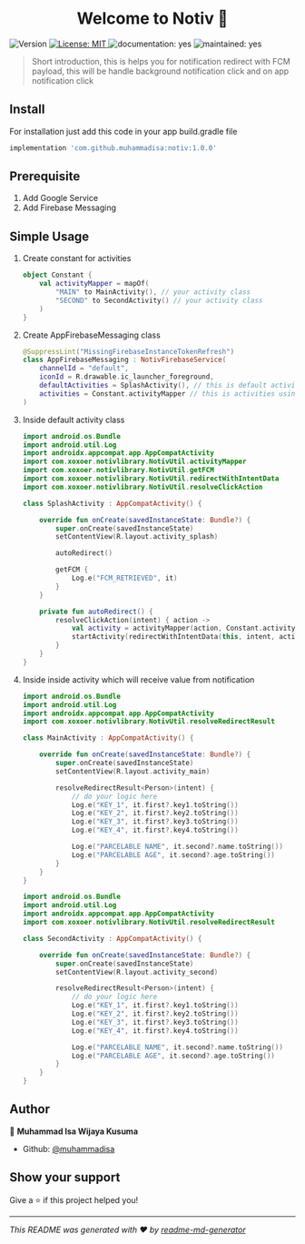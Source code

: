 <h1 align="center">Welcome to Notiv 👋</h1>
<p>
  <img alt="Version" src="https://img.shields.io/badge/version-1.0.0-blue.svg?cacheSeconds=2592000" />
  <a href="#" target="_blank">
    <img alt="License: MIT" src="https://img.shields.io/badge/License-MIT-yellow.svg" />
  </a>
  <img alt="documentation: yes" src="https://img.shields.io/badge/Documentation-Yes-green.svg" />
  <img alt="maintained: yes" src="https://img.shields.io/badge/Maintained-Yes-green.svg" />
</p>



> Short introduction, this is helps you for notification redirect with FCM payload, this will be handle background notification click and on app notification click

## Install

For installation just add this code in your app build.gradle file

```groovy
implementation 'com.github.muhammadisa:notiv:1.0.0'
```

## Prerequisite

1. Add Google Service
2. Add Firebase Messaging

## Simple Usage

1. Create constant for activities

   ```kotlin
   object Constant {
       val activityMapper = mapOf(
           "MAIN" to MainActivity(), // your activity class
           "SECOND" to SecondActivity() // your activity class
       )
   }
   ```
   
2. Create AppFirebaseMessaging class

   ```kotlin
   @SuppressLint("MissingFirebaseInstanceTokenRefresh")
   class AppFirebaseMessaging : NotivFirebaseService(
       channelId = "default",
       iconId = R.drawable.ic_launcher_foreground,
       defaultActivities = SplashActivity(), // this is default activity
       activities = Constant.activityMapper // this is activities using map
   )
   ```
   
3. Inside default activity class

   ```kotlin
   import android.os.Bundle
   import android.util.Log
   import androidx.appcompat.app.AppCompatActivity
   import com.xoxoer.notivlibrary.NotivUtil.activityMapper
   import com.xoxoer.notivlibrary.NotivUtil.getFCM
   import com.xoxoer.notivlibrary.NotivUtil.redirectWithIntentData
   import com.xoxoer.notivlibrary.NotivUtil.resolveClickAction
   
   class SplashActivity : AppCompatActivity() {
   
       override fun onCreate(savedInstanceState: Bundle?) {
           super.onCreate(savedInstanceState)
           setContentView(R.layout.activity_splash)
   
           autoRedirect()
   
           getFCM {
               Log.e("FCM_RETRIEVED", it)
           }
       }
   
       private fun autoRedirect() {
           resolveClickAction(intent) { action ->
               val activity = activityMapper(action, Constant.activityMapper)
               startActivity(redirectWithIntentData(this, intent, activity))
           }
       }
   }
   ```

4. Inside inside activity which will receive value from notification

   ```kotlin
   import android.os.Bundle
   import android.util.Log
   import androidx.appcompat.app.AppCompatActivity
   import com.xoxoer.notivlibrary.NotivUtil.resolveRedirectResult
   
   class MainActivity : AppCompatActivity() {
   
       override fun onCreate(savedInstanceState: Bundle?) {
           super.onCreate(savedInstanceState)
           setContentView(R.layout.activity_main)
   
           resolveRedirectResult<Person>(intent) {
               // do your logic here
               Log.e("KEY_1", it.first?.key1.toString())
               Log.e("KEY_2", it.first?.key2.toString())
               Log.e("KEY_3", it.first?.key3.toString())
               Log.e("KEY_4", it.first?.key4.toString())
   
               Log.e("PARCELABLE NAME", it.second?.name.toString())
               Log.e("PARCELABLE AGE", it.second?.age.toString())
           }
       }
   }
   ```

   

   ```kotlin
   import android.os.Bundle
   import android.util.Log
   import androidx.appcompat.app.AppCompatActivity
   import com.xoxoer.notivlibrary.NotivUtil.resolveRedirectResult
   
   class SecondActivity : AppCompatActivity() {
   
       override fun onCreate(savedInstanceState: Bundle?) {
           super.onCreate(savedInstanceState)
           setContentView(R.layout.activity_second)
   
           resolveRedirectResult<Person>(intent) {
               // do your logic here
               Log.e("KEY_1", it.first?.key1.toString())
               Log.e("KEY_2", it.first?.key2.toString())
               Log.e("KEY_3", it.first?.key3.toString())
               Log.e("KEY_4", it.first?.key4.toString())
   
               Log.e("PARCELABLE NAME", it.second?.name.toString())
               Log.e("PARCELABLE AGE", it.second?.age.toString())
           }
       }
   }
   ```

## Author

👤 **Muhammad Isa Wijaya Kusuma**

* Github: [@muhammadisa](https://github.com/muhammadisa)

## Show your support

Give a ⭐️ if this project helped you!

***
_This README was generated with ❤️ by [readme-md-generator](https://github.com/kefranabg/readme-md-generator)_

